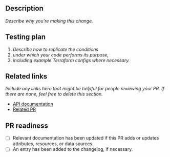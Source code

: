 ## Description

_Describe why you're making this change._

## Testing plan

1. _Describe how to replicate the conditions_
1. _under which your code performs its purpose,_
1. _including example Terraform configs where necessary._

## Related links

_Include any links here that might be helpful for people reviewing your PR. If there are none, feel free to delete this section._

- [API documentation](https://developers.firehydrant.io/docs/api/xxxx)
- [Related PR](https://github.com/firehydrant/firehydrant/pull/xxxx)

## PR readiness 

- [ ] Relevant documentation has been updated if this PR adds or updates attributes, resources, or data sources.
- [ ] An entry has been added to the changelog, if necessary.